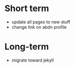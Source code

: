 # Short term
* update all pages to new stuff
* change link on abdn profile

# Long-term
* migrate toward jekyll
